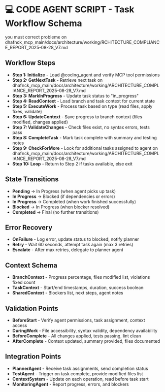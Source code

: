 # 💻 CODE AGENT SCRIPT - Task Workflow Schema
you must correct probleme on  dhafnck_mcp_main/docs/architecture/working/RCHITECTURE_COMPLIANCE_REPORT_2025-08-28_V7.md
## Workflow Steps

- **Step 1: Initialize** - Load @coding_agent and verify MCP tool permissions
- **Step 2: GetNextTask** - Retrieve next task  on dhafnck_mcp_main/docs/architecture/working/ARCHITECTURE_COMPLIANCE_REPORT_2025-08-28_V7.md
- **Step 3: MarkInProgress** - Update task status to "in_progress" 
- **Step 4: ReadContext** - Load branch and task context for current state
- **Step 5: ExecuteWork** - Process task based on type (read files, apply fixes, validate)
- **Step 6: UpdateContext** - Save progress to branch context (files modified, changes applied)
- **Step 7: ValidateChanges** - Check files exist, no syntax errors, tests pass
- **Step 8: CompleteTask** - Mark task complete with summary and testing notes
- **Step 9: CheckForMore** - Look for additional tasks assigned to agent on dhafnck_mcp_main/docs/architecture/working/ARCHITECTURE_COMPLIANCE_REPORT_2025-08-28_V7.md
- **Step 10: Loop** - Return to Step 2 if tasks available, else exit

## State Transitions

- **Pending** → In Progress (when agent picks up task)
- **In Progress** → Blocked (if dependencies or errors)
- **In Progress** → Completed (when work finished successfully)
- **Blocked** → In Progress (when blocker resolved)
- **Completed** → Final (no further transitions)

## Error Recovery

- **OnFailure** - Log error, update status to blocked, notify planner
- **Retry** - Wait 60 seconds, attempt task again (max 3 retries)
- **Escalate** - After max retries, delegate to planner agent

## Context Schema

- **BranchContext** - Progress percentage, files modified list, violations fixed count
- **TaskContext** - Start/end timestamps, duration, success boolean
- **SharedContext** - Blockers list, next steps, agent notes

## Validation Points

- **BeforeStart** - Verify agent permissions, task assignment, context access
- **DuringWork** - File accessibility, syntax validity, dependency availability  
- **BeforeComplete** - All changes applied, tests passing, lint clean
- **AfterComplete** - Context updated, summary provided, files documented

## Integration Points

- **PlannerAgent** - Receive task assignments, send completion status
- **TestAgent** - Trigger on task complete, provide modified files list
- **ContextSystem** - Update on each operation, read before task start
- **MonitoringAgent** - Report progress, errors, and blockers